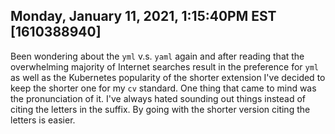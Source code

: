 ## Monday, January 11, 2021, 1:15:40PM EST [1610388940]

Been wondering about the `yml` v.s. `yaml` again and after reading that
the overwhelming majority of Internet searches result in the preference
for `yml` as well as the Kubernetes popularity of the shorter extension
I've decided to keep the shorter one for my `cv` standard. One thing
that came to mind was the pronunciation of it. I've always hated
sounding out things instead of citing the letters in the suffix. By
going with the shorter version citing the letters is easier.

